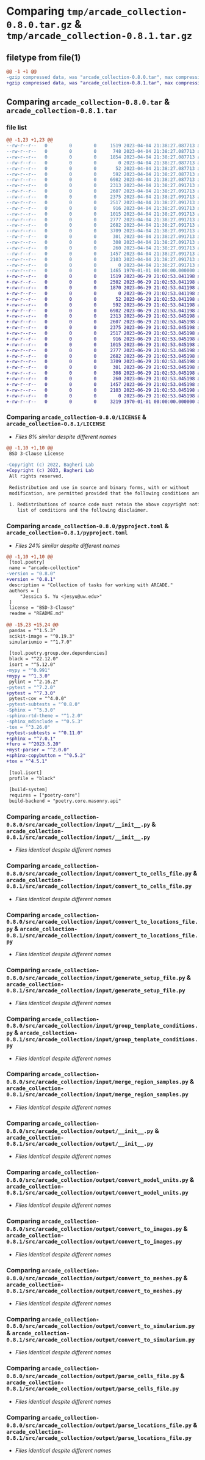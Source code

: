 # Comparing `tmp/arcade_collection-0.8.0.tar.gz` & `tmp/arcade_collection-0.8.1.tar.gz`

## filetype from file(1)

```diff
@@ -1 +1 @@
-gzip compressed data, was "arcade_collection-0.8.0.tar", max compression
+gzip compressed data, was "arcade_collection-0.8.1.tar", max compression
```

## Comparing `arcade_collection-0.8.0.tar` & `arcade_collection-0.8.1.tar`

### file list

```diff
@@ -1,23 +1,23 @@
--rw-r--r--   0        0        0     1519 2023-04-04 21:38:27.087713 arcade_collection-0.8.0/LICENSE
--rw-r--r--   0        0        0      748 2023-04-04 21:38:27.087713 arcade_collection-0.8.0/README.md
--rw-r--r--   0        0        0     1854 2023-04-04 21:38:27.087713 arcade_collection-0.8.0/pyproject.toml
--rw-r--r--   0        0        0        0 2023-04-04 21:38:27.087713 arcade_collection-0.8.0/src/arcade_collection/__init__.py
--rw-r--r--   0        0        0       52 2023-04-04 21:38:27.087713 arcade_collection-0.8.0/src/arcade_collection/__main__.py
--rw-r--r--   0        0        0      592 2023-04-04 21:38:27.087713 arcade_collection-0.8.0/src/arcade_collection/input/__init__.py
--rw-r--r--   0        0        0     6982 2023-04-04 21:38:27.087713 arcade_collection-0.8.0/src/arcade_collection/input/convert_to_cells_file.py
--rw-r--r--   0        0        0     2313 2023-04-04 21:38:27.091713 arcade_collection-0.8.0/src/arcade_collection/input/convert_to_locations_file.py
--rw-r--r--   0        0        0     2607 2023-04-04 21:38:27.091713 arcade_collection-0.8.0/src/arcade_collection/input/generate_setup_file.py
--rw-r--r--   0        0        0     2375 2023-04-04 21:38:27.091713 arcade_collection-0.8.0/src/arcade_collection/input/group_template_conditions.py
--rw-r--r--   0        0        0     2517 2023-04-04 21:38:27.091713 arcade_collection-0.8.0/src/arcade_collection/input/merge_region_samples.py
--rw-r--r--   0        0        0      916 2023-04-04 21:38:27.091713 arcade_collection-0.8.0/src/arcade_collection/output/__init__.py
--rw-r--r--   0        0        0     1015 2023-04-04 21:38:27.091713 arcade_collection-0.8.0/src/arcade_collection/output/convert_model_units.py
--rw-r--r--   0        0        0     2777 2023-04-04 21:38:27.091713 arcade_collection-0.8.0/src/arcade_collection/output/convert_to_images.py
--rw-r--r--   0        0        0     2682 2023-04-04 21:38:27.091713 arcade_collection-0.8.0/src/arcade_collection/output/convert_to_meshes.py
--rw-r--r--   0        0        0     3709 2023-04-04 21:38:27.091713 arcade_collection-0.8.0/src/arcade_collection/output/convert_to_simularium.py
--rw-r--r--   0        0        0      301 2023-04-04 21:38:27.091713 arcade_collection-0.8.0/src/arcade_collection/output/extract_tick_json.py
--rw-r--r--   0        0        0      308 2023-04-04 21:38:27.091713 arcade_collection-0.8.0/src/arcade_collection/output/get_location_voxels.py
--rw-r--r--   0        0        0      260 2023-04-04 21:38:27.091713 arcade_collection-0.8.0/src/arcade_collection/output/merge_parsed_results.py
--rw-r--r--   0        0        0     1457 2023-04-04 21:38:27.091713 arcade_collection-0.8.0/src/arcade_collection/output/parse_cells_file.py
--rw-r--r--   0        0        0     2103 2023-04-04 21:38:27.091713 arcade_collection-0.8.0/src/arcade_collection/output/parse_locations_file.py
--rw-r--r--   0        0        0        0 2023-04-04 21:38:27.091713 arcade_collection-0.8.0/src/arcade_collection/py.typed
--rw-r--r--   0        0        0     1465 1970-01-01 00:00:00.000000 arcade_collection-0.8.0/PKG-INFO
+-rw-r--r--   0        0        0     1519 2023-06-29 21:02:53.041198 arcade_collection-0.8.1/LICENSE
+-rw-r--r--   0        0        0     2502 2023-06-29 21:02:53.041198 arcade_collection-0.8.1/README.md
+-rw-r--r--   0        0        0     1870 2023-06-29 21:02:53.041198 arcade_collection-0.8.1/pyproject.toml
+-rw-r--r--   0        0        0        0 2023-06-29 21:02:53.041198 arcade_collection-0.8.1/src/arcade_collection/__init__.py
+-rw-r--r--   0        0        0       52 2023-06-29 21:02:53.041198 arcade_collection-0.8.1/src/arcade_collection/__main__.py
+-rw-r--r--   0        0        0      592 2023-06-29 21:02:53.041198 arcade_collection-0.8.1/src/arcade_collection/input/__init__.py
+-rw-r--r--   0        0        0     6982 2023-06-29 21:02:53.041198 arcade_collection-0.8.1/src/arcade_collection/input/convert_to_cells_file.py
+-rw-r--r--   0        0        0     2313 2023-06-29 21:02:53.045198 arcade_collection-0.8.1/src/arcade_collection/input/convert_to_locations_file.py
+-rw-r--r--   0        0        0     2607 2023-06-29 21:02:53.045198 arcade_collection-0.8.1/src/arcade_collection/input/generate_setup_file.py
+-rw-r--r--   0        0        0     2375 2023-06-29 21:02:53.045198 arcade_collection-0.8.1/src/arcade_collection/input/group_template_conditions.py
+-rw-r--r--   0        0        0     2517 2023-06-29 21:02:53.045198 arcade_collection-0.8.1/src/arcade_collection/input/merge_region_samples.py
+-rw-r--r--   0        0        0      916 2023-06-29 21:02:53.045198 arcade_collection-0.8.1/src/arcade_collection/output/__init__.py
+-rw-r--r--   0        0        0     1015 2023-06-29 21:02:53.045198 arcade_collection-0.8.1/src/arcade_collection/output/convert_model_units.py
+-rw-r--r--   0        0        0     2777 2023-06-29 21:02:53.045198 arcade_collection-0.8.1/src/arcade_collection/output/convert_to_images.py
+-rw-r--r--   0        0        0     2682 2023-06-29 21:02:53.045198 arcade_collection-0.8.1/src/arcade_collection/output/convert_to_meshes.py
+-rw-r--r--   0        0        0     3709 2023-06-29 21:02:53.045198 arcade_collection-0.8.1/src/arcade_collection/output/convert_to_simularium.py
+-rw-r--r--   0        0        0      301 2023-06-29 21:02:53.045198 arcade_collection-0.8.1/src/arcade_collection/output/extract_tick_json.py
+-rw-r--r--   0        0        0      308 2023-06-29 21:02:53.045198 arcade_collection-0.8.1/src/arcade_collection/output/get_location_voxels.py
+-rw-r--r--   0        0        0      260 2023-06-29 21:02:53.045198 arcade_collection-0.8.1/src/arcade_collection/output/merge_parsed_results.py
+-rw-r--r--   0        0        0     1457 2023-06-29 21:02:53.045198 arcade_collection-0.8.1/src/arcade_collection/output/parse_cells_file.py
+-rw-r--r--   0        0        0     2103 2023-06-29 21:02:53.045198 arcade_collection-0.8.1/src/arcade_collection/output/parse_locations_file.py
+-rw-r--r--   0        0        0        0 2023-06-29 21:02:53.045198 arcade_collection-0.8.1/src/arcade_collection/py.typed
+-rw-r--r--   0        0        0     3219 1970-01-01 00:00:00.000000 arcade_collection-0.8.1/PKG-INFO
```

### Comparing `arcade_collection-0.8.0/LICENSE` & `arcade_collection-0.8.1/LICENSE`

 * *Files 8% similar despite different names*

```diff
@@ -1,10 +1,10 @@
 BSD 3-Clause License
 
-Copyright (c) 2022, Bagheri Lab
+Copyright (c) 2023, Bagheri Lab
 All rights reserved.
 
 Redistribution and use in source and binary forms, with or without
 modification, are permitted provided that the following conditions are met:
 
 1. Redistributions of source code must retain the above copyright notice, this
    list of conditions and the following disclaimer.
```

### Comparing `arcade_collection-0.8.0/pyproject.toml` & `arcade_collection-0.8.1/pyproject.toml`

 * *Files 24% similar despite different names*

```diff
@@ -1,10 +1,10 @@
 [tool.poetry]
 name = "arcade-collection"
-version = "0.8.0"
+version = "0.8.1"
 description = "Collection of tasks for working with ARCADE."
 authors = [
     "Jessica S. Yu <jesyu@uw.edu>"
 ]
 license = "BSD-3-Clause"
 readme = "README.md"
 
@@ -15,23 +15,24 @@
 pandas = "^1.5.3"
 scikit-image = "^0.19.3"
 simulariumio = "^1.7.0"
 
 [tool.poetry.group.dev.dependencies]
 black = "^22.12.0"
 isort = "^5.12.0"
-mypy = "^0.991"
+mypy = "^1.3.0"
 pylint = "^2.16.2"
-pytest = "^7.2.0"
+pytest = "^7.3.0"
 pytest-cov = "^4.0.0"
-pytest-subtests = "^0.8.0"
-Sphinx = "^5.3.0"
-sphinx-rtd-theme = "^1.2.0"
-sphinx_mdinclude = "^0.5.3"
-tox = "^3.26.0"
+pytest-subtests = "^0.11.0"
+sphinx = "^7.0.1"
+furo = "^2023.5.20"
+myst-parser = "^2.0.0"
+sphinx-copybutton = "^0.5.2"
+tox = "^4.5.1"
 
 [tool.isort]
 profile = "black"
 
 [build-system]
 requires = ["poetry-core"]
 build-backend = "poetry.core.masonry.api"
```

### Comparing `arcade_collection-0.8.0/src/arcade_collection/input/__init__.py` & `arcade_collection-0.8.1/src/arcade_collection/input/__init__.py`

 * *Files identical despite different names*

### Comparing `arcade_collection-0.8.0/src/arcade_collection/input/convert_to_cells_file.py` & `arcade_collection-0.8.1/src/arcade_collection/input/convert_to_cells_file.py`

 * *Files identical despite different names*

### Comparing `arcade_collection-0.8.0/src/arcade_collection/input/convert_to_locations_file.py` & `arcade_collection-0.8.1/src/arcade_collection/input/convert_to_locations_file.py`

 * *Files identical despite different names*

### Comparing `arcade_collection-0.8.0/src/arcade_collection/input/generate_setup_file.py` & `arcade_collection-0.8.1/src/arcade_collection/input/generate_setup_file.py`

 * *Files identical despite different names*

### Comparing `arcade_collection-0.8.0/src/arcade_collection/input/group_template_conditions.py` & `arcade_collection-0.8.1/src/arcade_collection/input/group_template_conditions.py`

 * *Files identical despite different names*

### Comparing `arcade_collection-0.8.0/src/arcade_collection/input/merge_region_samples.py` & `arcade_collection-0.8.1/src/arcade_collection/input/merge_region_samples.py`

 * *Files identical despite different names*

### Comparing `arcade_collection-0.8.0/src/arcade_collection/output/__init__.py` & `arcade_collection-0.8.1/src/arcade_collection/output/__init__.py`

 * *Files identical despite different names*

### Comparing `arcade_collection-0.8.0/src/arcade_collection/output/convert_model_units.py` & `arcade_collection-0.8.1/src/arcade_collection/output/convert_model_units.py`

 * *Files identical despite different names*

### Comparing `arcade_collection-0.8.0/src/arcade_collection/output/convert_to_images.py` & `arcade_collection-0.8.1/src/arcade_collection/output/convert_to_images.py`

 * *Files identical despite different names*

### Comparing `arcade_collection-0.8.0/src/arcade_collection/output/convert_to_meshes.py` & `arcade_collection-0.8.1/src/arcade_collection/output/convert_to_meshes.py`

 * *Files identical despite different names*

### Comparing `arcade_collection-0.8.0/src/arcade_collection/output/convert_to_simularium.py` & `arcade_collection-0.8.1/src/arcade_collection/output/convert_to_simularium.py`

 * *Files identical despite different names*

### Comparing `arcade_collection-0.8.0/src/arcade_collection/output/parse_cells_file.py` & `arcade_collection-0.8.1/src/arcade_collection/output/parse_cells_file.py`

 * *Files identical despite different names*

### Comparing `arcade_collection-0.8.0/src/arcade_collection/output/parse_locations_file.py` & `arcade_collection-0.8.1/src/arcade_collection/output/parse_locations_file.py`

 * *Files identical despite different names*


